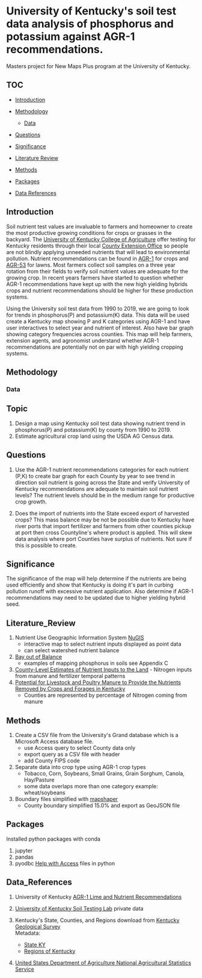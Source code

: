 # University of Kentucky's soil test data analysis of phosphorus and potassium against AGR-1 recommendations.
Masters project for New Maps Plus program at the University of Kentucky.

## TOC
- [Introduction](#introduction)
- [Methodology](#methodology)<br/>
     - [Data](#data)

- [Questions](#questions)
- [Significance](#significance)
- [Literature Review](#literature_review)
- [Methods](#methods)
- [Packages](#packages)
- [Data References](#data_references)
## Introduction
Soil nutrient test values are invaluable to farmers and homeowner to create the most productive growing conditions for crops or grasses in the backyard. The [University of Kentucky College of Agriculture](http://www.rs.uky.edu/soil/TestingService.php) offer testing for Kentucky residents through their local [County Extension Office](http://extension.ca.uky.edu/county) so people are not blindly applying unneeded nutrients that will lead to environmental pollution. Nutrient recommendations can be found in [AGR-1](http://www2.ca.uky.edu/agcomm/pubs/agr/agr1/agr1.pdf) for crops and [AGR-53](http://www.uky.edu/WaterResources/FF/Nutrient%20Management/pdf/Lawn%20Fertilizer%20in%20Kentucky.pdf) for lawns. Most farmers collect soil samples on a three year rotation from their fields to verify soil nutrient values are adequate for the growing crop. In recent years farmers have started to question whether AGR-1 recommendations have kept up with the new high yielding hybrids crops and nutrient recommendations should be higher for these production systems. <br/>

Using the University soil test data from 1990 to 2019, we are going to look for trends in phosphorus(P) and potassium(K) data. This data will be used create a Kentucky map showing P and K categories using AGR-1 and have user interactives to select year and nutrient of interest. Also have bar graph showing category frequencies across counties. This map will help farmers, extension agents, and agronomist understand whether AGR-1 recommendations are potentially not on par with high yielding cropping systems.<br/>

## Methodology

### Data

## Topic
1. Design a map using Kentucky soil test data showing nutrient trend in phosphorus(P) and potassium(K) by county from 1990 to 2019.
2. Estimate agricultural crop land using the USDA AG Census data.

## Questions
1. Use the AGR-1 nutrient recommendations categories for each nutrient (P,K) to create bar graph for each County by year to see trend in direction soil nutrient is going across the State and verify University of Kentucky recommendations are adequate to maintain soil nutrient levels?
    The nutrient levels should be in the medium range for productive crop growth.

2. Does the import of nutrients into the State exceed export of harvested crops?
    This mass balance may be not be possible due to Kentucky have river ports that import fertilizer and farmers from other counties pickup at port then cross Countyline's where product is applied. This will skew data analysis where port Counties have surplus of nutrients.
        Not sure if this is possible to create.

## Significance
The significance of the map will help determine if the nutrients are being used efficiently and show that Kentucky is doing it's part in curbing pollution runoff with excessive nutrient application. Also determine if AGR-1 recommendations may need to be updated due to higher yielding hybrid seed.

## Literature_Review
1. Nutrient Use Geographic Information System [NuGIS](http://nugis.ipni.net/About%20NuGIS/)
    - interactive map to select nutrient inputs displayed as point data
    - can select watershed nutrient balance
2. [Bay out of Balance](https://www.ewg.org/sites/default/files/report/bay_out_of_balance_full_report.pdf)
    -  examples of mapping phosphorus in soils see Appendix C
3.    [County-Level Estimates of Nutrient Inputs to the Land](https://pubs.usgs.gov/sir/2006/5012/pdf/sir2006_5012.pdf)
    - Nitrogen inputs from manure and fertilizer  temporal patterns
4. [Potential for Livestock and Poultry Manure to Provide the Nutrients Removed by Crops and Forages in Kentucky](http://www2.ca.uky.edu/agcomm/pubs/ip/ip57/ip57.pdf)
    - Counties are represented by percentage of Nitrogen coming from manure

## Methods
1. Create a CSV file from the University's Grand database which is a Microsoft Access database file.
    - use Access query to select County data only
    - export query as a CSV file with header
    - add County FIPS code
2. Separate data into crop type using AGR-1 crop types
    - Tobacco, Corn, Soybeans, Small Grains, Grain Sorghum, Canola, Hay/Pasture
    - some data overlaps more than one category example: wheat/soybeans
1. Boundary files simplified with [mapshaper](https://mapshaper.org/)
    * County boundary simplified 15.0% and export as GeoJSON file

## Packages
Installed python packages with conda
1. jupyter
2. pandas
3. pyodbc [Help with Access](https://datatofish.com/how-to-connect-python-to-ms-access-database-using-pyodbc/) files in python

## Data_References
1. University of Kentucky [AGR-1 Lime and Nutrient Recommendations](http://www2.ca.uky.edu/agcomm/pubs/agr/agr1/agr1.pdf)

2. [University of Kentucky Soil Testing Lab](http://www.rs.uky.edu/soil/) private data

3. Kentucky's State, Counties, and Regions download from [Kentucky Geological Survey](https://www.uky.edu/KGS/gis/bounds.htm)<br />
    Metadata:
    *  [State KY](https://www.uky.edu/KGS/gis/ky.htm)
    *  [Regions of Kentucky](https://www.uky.edu/KGS/gis/regions.htm)

4. [United States Department of Agriculture National Agricultural Statistics Service](https://www.nass.usda.gov/Data_and_Statistics/index.php)
